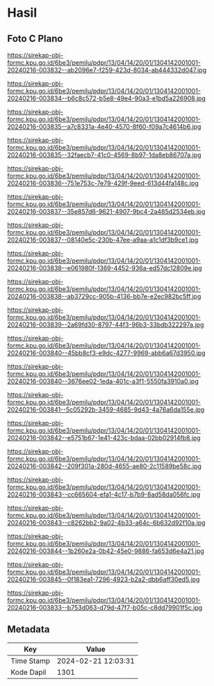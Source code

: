 # Hasil

## Foto C Plano

https://sirekap-obj-formc.kpu.go.id/6be3/pemilu/pdpr/13/04/14/20/01/1304142001001-20240216-003832--ab2096e7-f259-423d-8034-ab444332d047.jpg

https://sirekap-obj-formc.kpu.go.id/6be3/pemilu/pdpr/13/04/14/20/01/1304142001001-20240216-003834--b6c8c572-b5e8-49e4-90a3-e1bd5a226908.jpg

https://sirekap-obj-formc.kpu.go.id/6be3/pemilu/pdpr/13/04/14/20/01/1304142001001-20240216-003835--a7c8331a-4e40-4570-8f60-f09a7c4614b6.jpg

https://sirekap-obj-formc.kpu.go.id/6be3/pemilu/pdpr/13/04/14/20/01/1304142001001-20240216-003835--32faecb7-41c0-4569-8b97-1da8eb86707a.jpg

https://sirekap-obj-formc.kpu.go.id/6be3/pemilu/pdpr/13/04/14/20/01/1304142001001-20240216-003836--751e753c-7e79-429f-9eed-613d44fa148c.jpg

https://sirekap-obj-formc.kpu.go.id/6be3/pemilu/pdpr/13/04/14/20/01/1304142001001-20240216-003837--35e857d6-9621-4907-9bc4-2a485d2534eb.jpg

https://sirekap-obj-formc.kpu.go.id/6be3/pemilu/pdpr/13/04/14/20/01/1304142001001-20240216-003837--08140e5c-230b-47ee-a9aa-a1c1df3b9ce1.jpg

https://sirekap-obj-formc.kpu.go.id/6be3/pemilu/pdpr/13/04/14/20/01/1304142001001-20240216-003838--e061980f-1369-4452-936a-ed57dc12809e.jpg

https://sirekap-obj-formc.kpu.go.id/6be3/pemilu/pdpr/13/04/14/20/01/1304142001001-20240216-003838--ab3729cc-905b-4136-bb7e-e2ec982bc5ff.jpg

https://sirekap-obj-formc.kpu.go.id/6be3/pemilu/pdpr/13/04/14/20/01/1304142001001-20240216-003839--2a69fd30-8797-44f3-96b3-33bdb322297a.jpg

https://sirekap-obj-formc.kpu.go.id/6be3/pemilu/pdpr/13/04/14/20/01/1304142001001-20240216-003840--45bb8cf3-e9dc-4277-9969-abb6a67d3950.jpg

https://sirekap-obj-formc.kpu.go.id/6be3/pemilu/pdpr/13/04/14/20/01/1304142001001-20240216-003840--3676ee02-1eda-401c-a3f1-5550fa3910a0.jpg

https://sirekap-obj-formc.kpu.go.id/6be3/pemilu/pdpr/13/04/14/20/01/1304142001001-20240216-003841--5c05292b-3459-4685-9d43-4a76a6da155e.jpg

https://sirekap-obj-formc.kpu.go.id/6be3/pemilu/pdpr/13/04/14/20/01/1304142001001-20240216-003842--e5751b67-1e41-423c-bdaa-02bb02914fb8.jpg

https://sirekap-obj-formc.kpu.go.id/6be3/pemilu/pdpr/13/04/14/20/01/1304142001001-20240216-003842--209f301a-280d-4655-ae80-2c11589be58c.jpg

https://sirekap-obj-formc.kpu.go.id/6be3/pemilu/pdpr/13/04/14/20/01/1304142001001-20240216-003843--cc665604-efa1-4c17-b7b9-8ad58da056fc.jpg

https://sirekap-obj-formc.kpu.go.id/6be3/pemilu/pdpr/13/04/14/20/01/1304142001001-20240216-003843--c8262bb2-9a02-4b33-a64c-6b632d92f10a.jpg

https://sirekap-obj-formc.kpu.go.id/6be3/pemilu/pdpr/13/04/14/20/01/1304142001001-20240216-003844--1b260e2a-0b42-45e0-9886-fa653d6e4a21.jpg

https://sirekap-obj-formc.kpu.go.id/6be3/pemilu/pdpr/13/04/14/20/01/1304142001001-20240216-003845--0f183ea1-7296-4923-b2a2-dbb6aff30ed5.jpg

https://sirekap-obj-formc.kpu.go.id/6be3/pemilu/pdpr/13/04/14/20/01/1304142001001-20240216-003833--b753d063-d79d-47f7-b05c-c8dd79901f5c.jpg


## Metadata

| Key        | Value               |
| ---------- | ------------------- |
| Time Stamp | 2024-02-21 12:03:31 |
| Kode Dapil | 1301                |




